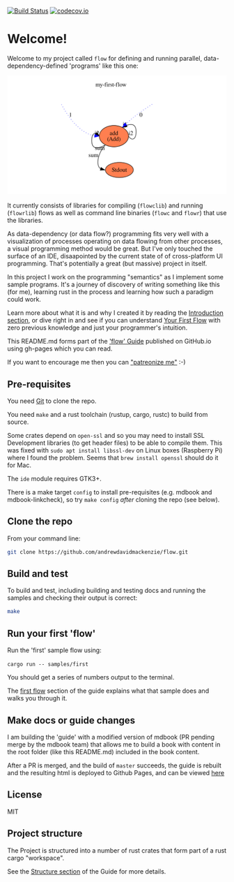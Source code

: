 [![Build Status](https://travis-ci.org/andrewdavidmackenzie/flow.svg?branch=master)](https://travis-ci.org/andrewdavidmackenzie/flow)
[![codecov.io](https://codecov.io/gh/andrewdavidmackenzie/flow/coverage.svg?branch=master)](https://codecov.io/gh/andrewdavidmackenzie/flow/branch/master)
# Welcome!
Welcome to my project called `flow` for defining and running parallel, data-dependency-defined 'programs' like this one:

![First flow](samples/fibonacci/context.dot.svg)

It currently consists of libraries for compiling (`flowclib`) and running (`flowrlib`) flows as 
well as command line binaries (`flowc` and `flowr`) that use the libraries.

As data-dependency (or data flow?) programming fits very well with a visualization of
processes operating on data flowing from other processes, a visual programming method
would be great. But I've only touched the surface of an IDE, disaapointed by the current state of
of cross-platform UI programming. That's potentially a great (but massive) project 
in itself.
 
In this project I work on the programming "semantics" as I implement some sample programs.
It's a journey of discovery of writing something like this (for me), learning 
rust in the process and learning how such a paradigm could work.
 
Learn more about what it is and why I created it by reading the [Introduction section](docs/introduction/introduction.md), 
or dive right in and see if you can understand [Your First Flow](docs/first_flow/first_flow.md) with zero previous knowledge and just your programmer's intuition.
 
This README.md forms part of the ['flow' Guide](http://andrewdavidmackenzie.github.io/flow/) published on GitHub.io 
using gh-pages which you can read.

If you want to encourage me then you can ["patreonize me"](https://www.patreon.com/andrewmackenzie) :-)

## Pre-requisites
You need [Git](https://git-scm.com) to clone the repo.

You need `make` and a rust toolchain (rustup, cargo, rustc) to build from source.

Some crates depend on `open-ssl` and so you may need to install SSL Development libraries (to get header files) 
to be able to compile them. This was fixed with `sudo apt install libssl-dev` on Linux boxes (Raspberry Pi)
where I found the problem. Seems that `brew install openssl` should do it for Mac.

The `ide` module requires GTK3+.

There is a make target `config` to install pre-requisites (e.g. mdbook and mdbook-linkcheck), so try `make config` *after* cloning the repo (see below).

## Clone the repo
From your command line:

```bash
git clone https://github.com/andrewdavidmackenzie/flow.git
```

## Build and test
To build and test, including building and testing docs and running the samples and checking their output is correct:

```bash
make
```

## Run your first 'flow'
Run the 'first' sample flow using:

```cargo run -- samples/first```

You should get a series of numbers output to the terminal.

The [first flow](docs/first_flow/first_flow.md) section of the guide explains what that sample does and walks you through it.

## Make docs or guide changes
I am building the 'guide' with a modified version of mdbook (PR pending merge by the mdbook team) that allows me to build a book with content in the root folder (like this README.md) included in the book content.

After a PR is merged, and the build of `master` succeeds, the guide is rebuilt and the resulting html is deployed to Github Pages, and can be viewed [here](http://andrewdavidmackenzie.github.io/flow/)

## License
MIT

## Project structure
The Project is structured into a number of rust crates that form part of a rust cargo "workspace".
 
See the [Structure section](docs/developing/structure.md) of the Guide for more details.
